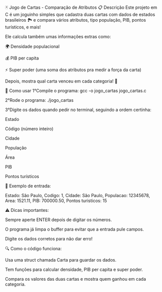 🃏 Jogo de Cartas - Comparação de Atributos
📋 Descrição
Este projeto em C é um joguinho simples que cadastra duas cartas com dados de estados brasileiros 🏞️ e compara vários atributos, tipo população, PIB, pontos turísticos, e mais!

Ele calcula também umas informações extras como:

🌍 Densidade populacional

💰 PIB per capita

⚡ Super poder (uma soma dos atributos pra medir a força da carta)

Depois, mostra qual carta venceu em cada categoria! 🎉

🚀 Como usar
1°Compile o programa:
gcc -o jogo_cartas jogo_cartas.c

2°Rode o programa:
./jogo_cartas

3°Digite os dados quando pedir no terminal, seguindo a ordem certinha:

Estado

Código (número inteiro)

Cidade

População

Área

PIB

Pontos turísticos

📝 Exemplo de entrada:

Estado: São Paulo,
Codigo: 1,
Cidade: São Paulo,
Populacao: 12345678,
Area: 1521.11,
PIB: 700000.50,
Pontos turisticos: 15

⚠️ Dicas importantes:

Sempre aperte ENTER depois de digitar os números.

O programa já limpa o buffer para evitar que a entrada pule campos.

Digite os dados corretos para não dar erro!

🔍 Como o código funciona:

Usa uma struct chamada Carta para guardar os dados.

Tem funções para calcular densidade, PIB per capita e super poder.

Compara os valores das duas cartas e mostra quem ganhou em cada categoria.

